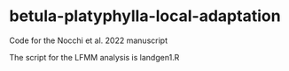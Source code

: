 # betula-platyphylla-local-adaptation
Code for the Nocchi et al. 2022 manuscript

The script for the LFMM analysis is landgen1.R
